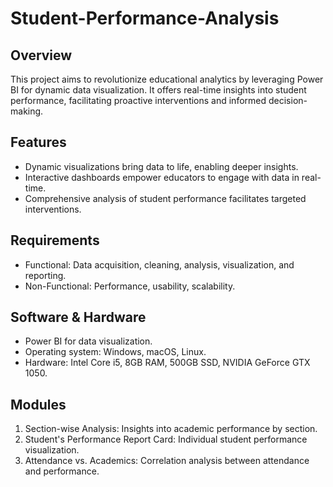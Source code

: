 # Student-Performance-Analysis

## Overview
This project aims to revolutionize educational analytics by leveraging Power BI for dynamic data visualization. It offers real-time insights into student performance, facilitating proactive interventions and informed decision-making.

## Features
- Dynamic visualizations bring data to life, enabling deeper insights.
- Interactive dashboards empower educators to engage with data in real-time.
- Comprehensive analysis of student performance facilitates targeted interventions.

## Requirements
- Functional: Data acquisition, cleaning, analysis, visualization, and reporting.
- Non-Functional: Performance, usability, scalability.

## Software & Hardware
- Power BI for data visualization.
- Operating system: Windows, macOS, Linux.
- Hardware: Intel Core i5, 8GB RAM, 500GB SSD, NVIDIA GeForce GTX 1050.

## Modules
1. Section-wise Analysis: Insights into academic performance by section.
2. Student's Performance Report Card: Individual student performance visualization.
3. Attendance vs. Academics: Correlation analysis between attendance and performance.
